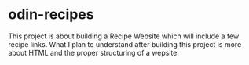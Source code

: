 # odin-recipes
This project is about building a Recipe Website which will include a few recipe links.
What I plan to understand after building this project is more about HTML and the proper structuring of a wepsite.

